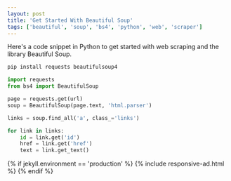 ```yaml
---
layout: post
title: 'Get Started With Beautiful Soup'
tags: ['beautiful', 'soup', 'bs4', 'python', 'web', 'scraper']
---
```

Here's a code snippet in Python to get started with web scraping and the library Beautiful Soup.

```bash
pip install requests beautifulsoup4
```

```python
import requests
from bs4 import BeautifulSoup

page = requests.get(url)
soup = BeautifulSoup(page.text, 'html.parser')

links = soup.find_all('a', class_='links')

for link in links:
    id = link.get('id')
    href = link.get('href')
    text = link.get_text()
```

{% if jekyll.environment == 'production' %}
  {% include responsive-ad.html %}
{% endif %}
